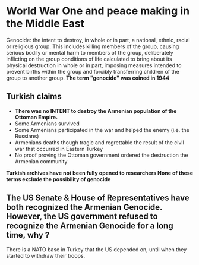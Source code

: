 
# World War One and peace making in the Middle East

Genocide: the intent to destroy, in whole or in part, a national, ethnic, racial or religious group.
This includes killing members of the group, causing serious bodily or mental harm to members of the group, deliberately inflicting on the group conditions of life calculated to bring about its physical destruction in whole or in part, imposing measures intended to prevent births within the group and forcibly transferring children of the group to another group. 
**The term "genocide" was coined in 1944**

## Turkish claims

* **There was no INTENT to destroy the Armenian population of the Ottoman Empire.**
* Some Armenians survived
* Some Armenians participated in the war and helped the enemy (i.e. the Russians)
* Armenians deaths though tragic and regrettable the result of the civil war that occurred in Eastern Turkey
* No proof proving the Ottoman government ordered the destruction the Armenian community

**Turkish archives have not been fully opened to researchers
None of these terms exclude the possibility of genocide**

## The US Senate & House of Representatives have both recognized the Armenian Genocide. However, the US government refused to recognize the Armenian Genocide for a long time, why ?

There is a NATO base in Turkey that the US depended on, until when they started to withdraw their troops. 
<!--stackedit_data:
eyJoaXN0b3J5IjpbODMwMTE1MDIwLC01NzMzMjg3OTZdfQ==
-->